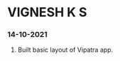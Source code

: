 # VIGNESH K S
<!-- 
  TEMPLATE
  ## DD-MM-YYYY
  - Work done 1
  - Word done 2
 -->

### 14-10-2021
1. Built basic layout of Vipatra app.
